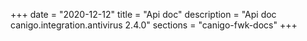 +++
date        = "2020-12-12"
title       = "Api doc"
description = "Api doc canigo.integration.antivirus 2.4.0"
sections    = "canigo-fwk-docs"
+++